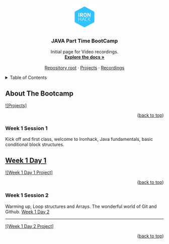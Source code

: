 <a name="readme-top"></a>

<!-- PROJECT LOGO -->
<br />
<div align="center">
  <a href="https://github.com/iron-toni/bc2024/">
    <img src="../images/ironhack.png" alt="Logo" width="80" height="80">
  </a>

  <h3 align="center">JAVA Part Time BootCamp</h3>

  <p align="center">
    Initial page for Video recordings.
    <br />
    <a href="https://github.com/iron-toni/bc2024"><strong>Explore the docs »</strong></a>
    <br />
    <br />
    <a href="https://github.com/iron-toni/bc2024">Repository root</a>
    ·
    <a href="https://github.com/iron-toni/bc2024/Projects">Projects</a>
    ·
    <a href="https://github.com/iron-toni/bc2024/Recordings">Recordings</a>
  </p>
</div>

<!-- TABLE OF CONTENTS -->
<details>
  <summary>Table of Contents</summary>
  <ol>
    <li>
      <a href="#about-the-bootcamp">About The Bootcamp</a>
      <ul>
        <li><a href="#Week-1-Session-1">Week 1 Session 1</a></li>
        <li><a href="#Week-1-Session-2">Week 1 Session 2</a></li>
      </ul>
    </li>
  </ol>
</details>

<!-- ABOUT THE PROJECT -->

## About The Bootcamp

[![Projects]](../Projects/)

<p align="right">(<a href="#readme-top">back to top</a>)</p>

### Week 1 Session 1

Kick off and first class, welcome to Ironhack, Java fundamentals, basic conditional block structures.

## [Week 1 Day 1](https://ironhack.zoom.us/rec/share/OBT17YOfwGxgoHAso_3d5EMhSHMuPqGHrQk7hqvm0usJC5NPQUVPSRuIInCruHY.I9QoXuNmZKCfV-Ow?startTime=1706029552000)

[![Week 1 Day 1 Project]](../Projects/Week1S1/)

<p align="right">(<a href="#readme-top">back to top</a>)</p>

### Week 1 Session 2

Warming up, Loop structures and Arrays. The wonderful world of Git and Github.
[Week 1 Day 2](https://ironhack.zoom.us/rec/share/M8QQy3tbZoL7jWRgwH9FSH1ORQfBxs75zwQ0yUu4vfvBalng7gBrERADk2e-Te05.7bJS1YFnOxumz5mn?startTime=1706203512000)

---

[![Week 1 Day 2 Project]](../Projects/Week1S2/)

<p align="right">(<a href="#readme-top">back to top</a>)</p>
